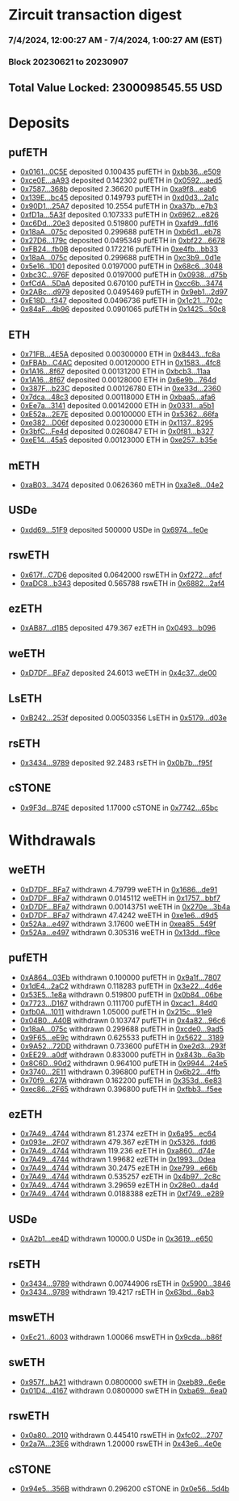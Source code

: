 # Zircuit transaction digest
### 7/4/2024, 12:00:27 AM - 7/4/2024, 1:00:27 AM (EST)
### Block 20230621 to 20230907

## Total Value Locked: 2300098545.55 USD

# Deposits
## pufETH
- [0x0161...0C5E](https://etherscan.io/address/0x0161262571731b1F639492155770469EDe670C5E) deposited 0.100435 pufETH in [0xbb36...e509](https://etherscan.io/tx/0x0161262571731b1F639492155770469EDe670C5E)
- [0xce0E...aA93](https://etherscan.io/address/0xce0E7DC1f90CB3772F2e797c5A0f6348DeCEaA93) deposited 0.142302 pufETH in [0x0592...aed5](https://etherscan.io/tx/0xce0E7DC1f90CB3772F2e797c5A0f6348DeCEaA93)
- [0x7587...368b](https://etherscan.io/address/0x75874Edda73Ad5109D09a56d51E1fB5DfD50368b) deposited 2.36620 pufETH in [0xa9f8...eab6](https://etherscan.io/tx/0x75874Edda73Ad5109D09a56d51E1fB5DfD50368b)
- [0x139E...bc45](https://etherscan.io/address/0x139E0E7962a57b9922D4e312B75d64847c60bc45) deposited 0.149793 pufETH in [0xd0d3...2a1c](https://etherscan.io/tx/0x139E0E7962a57b9922D4e312B75d64847c60bc45)
- [0x90D1...25A7](https://etherscan.io/address/0x90D1DeA72Db2067ec919C0A2487bF035720c25A7) deposited 10.2554 pufETH in [0xa37b...e7b3](https://etherscan.io/tx/0x90D1DeA72Db2067ec919C0A2487bF035720c25A7)
- [0xfD1a...5A3f](https://etherscan.io/address/0xfD1a20EE4A9B7CD0362260379E412b786F9E5A3f) deposited 0.107333 pufETH in [0x6962...e826](https://etherscan.io/tx/0xfD1a20EE4A9B7CD0362260379E412b786F9E5A3f)
- [0xc6Dd...20e3](https://etherscan.io/address/0xc6Dd608fa9C448A3D88ad4566180e0134FaB20e3) deposited 0.519800 pufETH in [0xafd9...fd16](https://etherscan.io/tx/0xc6Dd608fa9C448A3D88ad4566180e0134FaB20e3)
- [0x18aA...075c](https://etherscan.io/address/0x18aA8A4B14258d912Fce6b5000b40683Dc41075c) deposited 0.299688 pufETH in [0xb6d1...eb78](https://etherscan.io/tx/0x18aA8A4B14258d912Fce6b5000b40683Dc41075c)
- [0x27D6...179c](https://etherscan.io/address/0x27D6DD731aE2b10Debe85dA17aD2d5Fe4995179c) deposited 0.0495349 pufETH in [0xbf22...6678](https://etherscan.io/tx/0x27D6DD731aE2b10Debe85dA17aD2d5Fe4995179c)
- [0xFB24...fb0B](https://etherscan.io/address/0xFB2400723A895dc4E80255Cfef1aC562cfe6fb0B) deposited 0.172216 pufETH in [0xe4fb...bb33](https://etherscan.io/tx/0xFB2400723A895dc4E80255Cfef1aC562cfe6fb0B)
- [0x18aA...075c](https://etherscan.io/address/0x18aA8A4B14258d912Fce6b5000b40683Dc41075c) deposited 0.299688 pufETH in [0xc3b9...0d1e](https://etherscan.io/tx/0x18aA8A4B14258d912Fce6b5000b40683Dc41075c)
- [0x5e16...1D01](https://etherscan.io/address/0x5e163AaF7224EDD049dcCdF0aa4cE86fC06b1D01) deposited 0.0197000 pufETH in [0x68c6...3048](https://etherscan.io/tx/0x5e163AaF7224EDD049dcCdF0aa4cE86fC06b1D01)
- [0xbc3C...976F](https://etherscan.io/address/0xbc3C19885b4d585265124E5D86235801f564976F) deposited 0.0197000 pufETH in [0x0938...d75b](https://etherscan.io/tx/0xbc3C19885b4d585265124E5D86235801f564976F)
- [0xfCdA...5DaA](https://etherscan.io/address/0xfCdA4A8a0030335e7515Bd9434E3056e4f055DaA) deposited 0.670100 pufETH in [0xcc6b...3474](https://etherscan.io/tx/0xfCdA4A8a0030335e7515Bd9434E3056e4f055DaA)
- [0x2ABc...d979](https://etherscan.io/address/0x2ABcb5c20c552e73627e4C64D661B5dBB8f1d979) deposited 0.0495469 pufETH in [0x9eb1...2d97](https://etherscan.io/tx/0x2ABcb5c20c552e73627e4C64D661B5dBB8f1d979)
- [0xE18D...f347](https://etherscan.io/address/0xE18DA8d29c00D6c13534710C7aC780AEDFB9f347) deposited 0.0496736 pufETH in [0x1c21...702c](https://etherscan.io/tx/0xE18DA8d29c00D6c13534710C7aC780AEDFB9f347)
- [0x84aF...4b96](https://etherscan.io/address/0x84aF8b967c86dB7a6B66D317DC04cACCc4344b96) deposited 0.0901065 pufETH in [0x1425...50c8](https://etherscan.io/tx/0x84aF8b967c86dB7a6B66D317DC04cACCc4344b96)
## ETH
- [0x71FB...4E5A](https://etherscan.io/address/0x71FBC0e2eE27aB3AbDA27c377483ea902ec34E5A) deposited 0.00300000 ETH in [0x8443...fc8a](https://etherscan.io/tx/0x71FBC0e2eE27aB3AbDA27c377483ea902ec34E5A)
- [0xFBAb...C4AC](https://etherscan.io/address/0xFBAb952161C3716E607EaFE04F93Ac5A6A66C4AC) deposited 0.00120000 ETH in [0x1583...4fc8](https://etherscan.io/tx/0xFBAb952161C3716E607EaFE04F93Ac5A6A66C4AC)
- [0x1A16...8f67](https://etherscan.io/address/0x1A16268a3afE64455E82C33F4A66Aff76aa08f67) deposited 0.00131200 ETH in [0xbcb3...11aa](https://etherscan.io/tx/0x1A16268a3afE64455E82C33F4A66Aff76aa08f67)
- [0x1A16...8f67](https://etherscan.io/address/0x1A16268a3afE64455E82C33F4A66Aff76aa08f67) deposited 0.00128000 ETH in [0x6e9b...764d](https://etherscan.io/tx/0x1A16268a3afE64455E82C33F4A66Aff76aa08f67)
- [0x387F...b23C](https://etherscan.io/address/0x387F145065f1E757bc8A84e3b81b43aa3352b23C) deposited 0.00126780 ETH in [0xe33d...2360](https://etherscan.io/tx/0x387F145065f1E757bc8A84e3b81b43aa3352b23C)
- [0x7dca...48c3](https://etherscan.io/address/0x7dca7361b89d6C8d4829dEcC4556675bF75148c3) deposited 0.00118000 ETH in [0xbaa5...afa6](https://etherscan.io/tx/0x7dca7361b89d6C8d4829dEcC4556675bF75148c3)
- [0xEe7a...3141](https://etherscan.io/address/0xEe7a4144406CC8E84a10BD51d155Add5216a3141) deposited 0.00142000 ETH in [0x0331...a5b1](https://etherscan.io/tx/0xEe7a4144406CC8E84a10BD51d155Add5216a3141)
- [0xE52a...2E7E](https://etherscan.io/address/0xE52ab952f11CCA289c8079574f3E1b6655AF2E7E) deposited 0.00100000 ETH in [0x5362...66fa](https://etherscan.io/tx/0xE52ab952f11CCA289c8079574f3E1b6655AF2E7E)
- [0xe382...D06f](https://etherscan.io/address/0xe382b7A7De1C84289553394b2B3996Ea3202D06f) deposited 0.0230000 ETH in [0x1137...8295](https://etherscan.io/tx/0xe382b7A7De1C84289553394b2B3996Ea3202D06f)
- [0x3bfC...Fe4d](https://etherscan.io/address/0x3bfC032BA79409da4f0eb7619b5b5d41c392Fe4d) deposited 0.0260847 ETH in [0x0f81...b327](https://etherscan.io/tx/0x3bfC032BA79409da4f0eb7619b5b5d41c392Fe4d)
- [0xeE14...45a5](https://etherscan.io/address/0xeE14DeED4142654fc009A59Aa4FEe8Fd6a9c45a5) deposited 0.00123000 ETH in [0xe257...b35e](https://etherscan.io/tx/0xeE14DeED4142654fc009A59Aa4FEe8Fd6a9c45a5)
## mETH
- [0xaB03...3474](https://etherscan.io/address/0xaB03Bf3aD835DB545f2d3B9897a7b7167eAa3474) deposited 0.0626360 mETH in [0xa3e8...04e2](https://etherscan.io/tx/0xaB03Bf3aD835DB545f2d3B9897a7b7167eAa3474)
## USDe
- [0xdd69...51F9](https://etherscan.io/address/0xdd69b89ba0c3ba33AA049BC5b371Cd29B74751F9) deposited 500000 USDe in [0x6974...fe0e](https://etherscan.io/tx/0xdd69b89ba0c3ba33AA049BC5b371Cd29B74751F9)
## rswETH
- [0x617f...C7D6](https://etherscan.io/address/0x617f4B990dD32a086aa9e884805D619E8c50C7D6) deposited 0.0642000 rswETH in [0xf272...afcf](https://etherscan.io/tx/0x617f4B990dD32a086aa9e884805D619E8c50C7D6)
- [0xaDC8...b343](https://etherscan.io/address/0xaDC8b1E23843fB78743bb97f549F10e673D8b343) deposited 0.565788 rswETH in [0x6882...2af4](https://etherscan.io/tx/0xaDC8b1E23843fB78743bb97f549F10e673D8b343)
## ezETH
- [0xAB87...d1B5](https://etherscan.io/address/0xAB875A837d121BBeD59b82410C49e59Bb760d1B5) deposited 479.367 ezETH in [0x0493...b096](https://etherscan.io/tx/0xAB875A837d121BBeD59b82410C49e59Bb760d1B5)
## weETH
- [0xD7DF...BFa7](https://etherscan.io/address/0xD7DF7E085214743530afF339aFC420c7c720BFa7) deposited 24.6013 weETH in [0x4c37...de00](https://etherscan.io/tx/0xD7DF7E085214743530afF339aFC420c7c720BFa7)
## LsETH
- [0xB242...253f](https://etherscan.io/address/0xB2427D163ABc4e623c445f007fEa8063b502253f) deposited 0.00503356 LsETH in [0x5179...d03e](https://etherscan.io/tx/0xB2427D163ABc4e623c445f007fEa8063b502253f)
## rsETH
- [0x3434...9789](https://etherscan.io/address/0x34349c5569e7B846c3558961552D2202760A9789) deposited 92.2483 rsETH in [0x0b7b...f95f](https://etherscan.io/tx/0x34349c5569e7B846c3558961552D2202760A9789)
## cSTONE
- [0x9F3d...B74E](https://etherscan.io/address/0x9F3d4DB501D3d149c20bEde59824A22fD0ddB74E) deposited 1.17000 cSTONE in [0x7742...65bc](https://etherscan.io/tx/0x9F3d4DB501D3d149c20bEde59824A22fD0ddB74E)
# Withdrawals
## weETH
- [0xD7DF...BFa7](https://etherscan.io/address/0xD7DF7E085214743530afF339aFC420c7c720BFa7) withdrawn 4.79799 weETH in [0x1686...de91](https://etherscan.io/tx/0xD7DF7E085214743530afF339aFC420c7c720BFa7)
- [0xD7DF...BFa7](https://etherscan.io/address/0xD7DF7E085214743530afF339aFC420c7c720BFa7) withdrawn 0.0145112 weETH in [0x1757...bbf7](https://etherscan.io/tx/0xD7DF7E085214743530afF339aFC420c7c720BFa7)
- [0xD7DF...BFa7](https://etherscan.io/address/0xD7DF7E085214743530afF339aFC420c7c720BFa7) withdrawn 0.00143751 weETH in [0x270e...3b4a](https://etherscan.io/tx/0xD7DF7E085214743530afF339aFC420c7c720BFa7)
- [0xD7DF...BFa7](https://etherscan.io/address/0xD7DF7E085214743530afF339aFC420c7c720BFa7) withdrawn 47.4242 weETH in [0xe1e6...d9d5](https://etherscan.io/tx/0xD7DF7E085214743530afF339aFC420c7c720BFa7)
- [0x52Aa...e497](https://etherscan.io/address/0x52Aa899454998Be5b000Ad077a46Bbe360F4e497) withdrawn 3.17600 weETH in [0xea85...549f](https://etherscan.io/tx/0x52Aa899454998Be5b000Ad077a46Bbe360F4e497)
- [0x52Aa...e497](https://etherscan.io/address/0x52Aa899454998Be5b000Ad077a46Bbe360F4e497) withdrawn 0.305316 weETH in [0x13dd...f9ce](https://etherscan.io/tx/0x52Aa899454998Be5b000Ad077a46Bbe360F4e497)
## pufETH
- [0xA864...03Eb](https://etherscan.io/address/0xA864ABb5bE059306685Ca773bc83a63a2F3903Eb) withdrawn 0.100000 pufETH in [0x9a1f...7807](https://etherscan.io/tx/0xA864ABb5bE059306685Ca773bc83a63a2F3903Eb)
- [0x1dE4...2aC2](https://etherscan.io/address/0x1dE4F45f4d5B89f300E2d545f24ecB1E26A92aC2) withdrawn 0.118283 pufETH in [0x3e22...4d6e](https://etherscan.io/tx/0x1dE4F45f4d5B89f300E2d545f24ecB1E26A92aC2)
- [0x53E5...1e8a](https://etherscan.io/address/0x53E5c33e1bF72AEe7b438BA56A020686Deeb1e8a) withdrawn 0.519800 pufETH in [0x0b84...06be](https://etherscan.io/tx/0x53E5c33e1bF72AEe7b438BA56A020686Deeb1e8a)
- [0x7723...D167](https://etherscan.io/address/0x772311B5Bb19df9e1741fEF84da640E994b8D167) withdrawn 0.111700 pufETH in [0xcac1...84d0](https://etherscan.io/tx/0x772311B5Bb19df9e1741fEF84da640E994b8D167)
- [0xfb0A...1011](https://etherscan.io/address/0xfb0Ac2412169bf1F2B9267a9d17F7B86Da641011) withdrawn 1.05000 pufETH in [0x215c...91e9](https://etherscan.io/tx/0xfb0Ac2412169bf1F2B9267a9d17F7B86Da641011)
- [0x04B0...A40B](https://etherscan.io/address/0x04B062a9047A22C1413c9b7f206cfb402372A40B) withdrawn 0.103747 pufETH in [0x4a82...96c6](https://etherscan.io/tx/0x04B062a9047A22C1413c9b7f206cfb402372A40B)
- [0x18aA...075c](https://etherscan.io/address/0x18aA8A4B14258d912Fce6b5000b40683Dc41075c) withdrawn 0.299688 pufETH in [0xcde0...9ad5](https://etherscan.io/tx/0x18aA8A4B14258d912Fce6b5000b40683Dc41075c)
- [0x9F65...eE9c](https://etherscan.io/address/0x9F652a59DBd6c66239cB7D096231438F667DeE9c) withdrawn 0.625533 pufETH in [0x5622...3189](https://etherscan.io/tx/0x9F652a59DBd6c66239cB7D096231438F667DeE9c)
- [0x9A52...72DD](https://etherscan.io/address/0x9A52B80Aa805cfdE3293fEA623EFbb29935272DD) withdrawn 0.733600 pufETH in [0xe2d3...293f](https://etherscan.io/tx/0x9A52B80Aa805cfdE3293fEA623EFbb29935272DD)
- [0xEE29...a0df](https://etherscan.io/address/0xEE29AEdD3505DfF9D1f91E35487c182Fd842a0df) withdrawn 0.833000 pufETH in [0x843b...6a3b](https://etherscan.io/tx/0xEE29AEdD3505DfF9D1f91E35487c182Fd842a0df)
- [0x8C6D...90d2](https://etherscan.io/address/0x8C6D3100707FfF2FBbebA4552de0354C9b5590d2) withdrawn 0.964100 pufETH in [0x9944...24e5](https://etherscan.io/tx/0x8C6D3100707FfF2FBbebA4552de0354C9b5590d2)
- [0x3740...2E11](https://etherscan.io/address/0x3740061D8FC8f7c1659B86F520F343b0551B2E11) withdrawn 0.396800 pufETH in [0x6b22...4ffb](https://etherscan.io/tx/0x3740061D8FC8f7c1659B86F520F343b0551B2E11)
- [0x70f9...627A](https://etherscan.io/address/0x70f9a15BA2Da59A50169fE5a74F43f72234B627A) withdrawn 0.162200 pufETH in [0x353d...6e83](https://etherscan.io/tx/0x70f9a15BA2Da59A50169fE5a74F43f72234B627A)
- [0xec86...2F65](https://etherscan.io/address/0xec863865155E4CDcF6050365F50F5fe287662F65) withdrawn 0.396800 pufETH in [0xfbb3...f5ee](https://etherscan.io/tx/0xec863865155E4CDcF6050365F50F5fe287662F65)
## ezETH
- [0x7A49...4744](https://etherscan.io/address/0x7A493Be5c2ce014cD049Bf178a1ac0Db1B434744) withdrawn 81.2374 ezETH in [0x6a95...ec64](https://etherscan.io/tx/0x7A493Be5c2ce014cD049Bf178a1ac0Db1B434744)
- [0x093e...2F07](https://etherscan.io/address/0x093ee0bCAd4375C2B565E405f13081BA42f62F07) withdrawn 479.367 ezETH in [0x5326...fdd6](https://etherscan.io/tx/0x093ee0bCAd4375C2B565E405f13081BA42f62F07)
- [0x7A49...4744](https://etherscan.io/address/0x7A493Be5c2ce014cD049Bf178a1ac0Db1B434744) withdrawn 119.236 ezETH in [0xa860...d74e](https://etherscan.io/tx/0x7A493Be5c2ce014cD049Bf178a1ac0Db1B434744)
- [0x7A49...4744](https://etherscan.io/address/0x7A493Be5c2ce014cD049Bf178a1ac0Db1B434744) withdrawn 1.99682 ezETH in [0x1993...0dea](https://etherscan.io/tx/0x7A493Be5c2ce014cD049Bf178a1ac0Db1B434744)
- [0x7A49...4744](https://etherscan.io/address/0x7A493Be5c2ce014cD049Bf178a1ac0Db1B434744) withdrawn 30.2475 ezETH in [0xe799...e66b](https://etherscan.io/tx/0x7A493Be5c2ce014cD049Bf178a1ac0Db1B434744)
- [0x7A49...4744](https://etherscan.io/address/0x7A493Be5c2ce014cD049Bf178a1ac0Db1B434744) withdrawn 0.535257 ezETH in [0x4b97...2c8c](https://etherscan.io/tx/0x7A493Be5c2ce014cD049Bf178a1ac0Db1B434744)
- [0x7A49...4744](https://etherscan.io/address/0x7A493Be5c2ce014cD049Bf178a1ac0Db1B434744) withdrawn 3.29659 ezETH in [0x28e0...da4d](https://etherscan.io/tx/0x7A493Be5c2ce014cD049Bf178a1ac0Db1B434744)
- [0x7A49...4744](https://etherscan.io/address/0x7A493Be5c2ce014cD049Bf178a1ac0Db1B434744) withdrawn 0.0188388 ezETH in [0xf749...e289](https://etherscan.io/tx/0x7A493Be5c2ce014cD049Bf178a1ac0Db1B434744)
## USDe
- [0xA2b1...ee4D](https://etherscan.io/address/0xA2b16c27c0766A1Df18892F7b0413b4f5806ee4D) withdrawn 10000.0 USDe in [0x3619...e650](https://etherscan.io/tx/0xA2b16c27c0766A1Df18892F7b0413b4f5806ee4D)
## rsETH
- [0x3434...9789](https://etherscan.io/address/0x34349c5569e7B846c3558961552D2202760A9789) withdrawn 0.00744906 rsETH in [0x5900...3846](https://etherscan.io/tx/0x34349c5569e7B846c3558961552D2202760A9789)
- [0x3434...9789](https://etherscan.io/address/0x34349c5569e7B846c3558961552D2202760A9789) withdrawn 19.4217 rsETH in [0x63bd...6ab3](https://etherscan.io/tx/0x34349c5569e7B846c3558961552D2202760A9789)
## mswETH
- [0xEc21...6003](https://etherscan.io/address/0xEc212beeCC8701F6a71BEF0F681bDc373d106003) withdrawn 1.00066 mswETH in [0x9cda...b86f](https://etherscan.io/tx/0xEc212beeCC8701F6a71BEF0F681bDc373d106003)
## swETH
- [0x957f...bA21](https://etherscan.io/address/0x957f6dADA6BE840A6dD84F38311eE7D93D00bA21) withdrawn 0.0800000 swETH in [0xeb89...6e6e](https://etherscan.io/tx/0x957f6dADA6BE840A6dD84F38311eE7D93D00bA21)
- [0x01D4...4167](https://etherscan.io/address/0x01D4dCfD045BA52aAAA786B591157dfd13Ca4167) withdrawn 0.0800000 swETH in [0xba69...6ea0](https://etherscan.io/tx/0x01D4dCfD045BA52aAAA786B591157dfd13Ca4167)
## rswETH
- [0x0a80...2010](https://etherscan.io/address/0x0a807dcE1F9ce425831d92C442637675da382010) withdrawn 0.445410 rswETH in [0xfc02...2707](https://etherscan.io/tx/0x0a807dcE1F9ce425831d92C442637675da382010)
- [0x2a7A...23E6](https://etherscan.io/address/0x2a7A36211d306cEC6CdaD19c48840b5B9F9423E6) withdrawn 1.20000 rswETH in [0x43e6...4e0e](https://etherscan.io/tx/0x2a7A36211d306cEC6CdaD19c48840b5B9F9423E6)
## cSTONE
- [0x94e5...356B](https://etherscan.io/address/0x94e50466572Bb32E04B11BE6db057F69c9A5356B) withdrawn 0.296200 cSTONE in [0x0e56...5d4b](https://etherscan.io/tx/0x94e50466572Bb32E04B11BE6db057F69c9A5356B)
